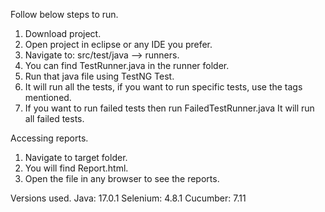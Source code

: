 Follow below steps to run.
1. Download project.
2. Open project in eclipse or any IDE you prefer.
3. Navigate to: src/test/java --> runners.
4. You can find TestRunner.java in the runner folder.
5. Run that java file using TestNG Test.
6. It will run all the tests, if you want to run specific tests, use the tags mentioned.
7. If you want to run failed tests then run FailedTestRunner.java It will run all failed tests.

Accessing reports.
1. Navigate to target folder.
2. You will find Report.html.
3. Open the file in any browser to see the reports.


Versions used.
Java: 17.0.1
Selenium: 4.8.1
Cucumber: 7.11
